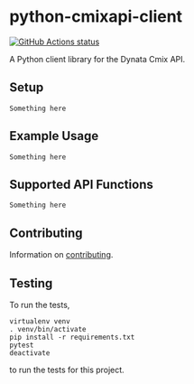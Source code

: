 # python-cmixapi-client

<a href="https://github.com/dynata/python-cmixapi-client"><img alt="GitHub Actions status" src="https://github.com/dynata/python-cmixapi-client/workflows/python-tests/badge.svg"></a>

A Python client library for the Dynata Cmix API.

## Setup

    Something here

## Example Usage

    Something here

## Supported API Functions

    Something here

## Contributing

Information on [contributing](CONTRIBUTING.md).

## Testing

To run the tests,

    virtualenv venv
    . venv/bin/activate
    pip install -r requirements.txt
    pytest
    deactivate

to run the tests for this project.
